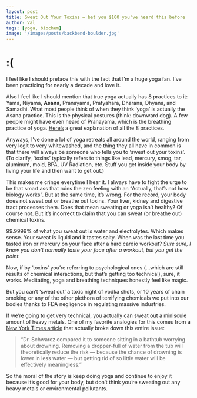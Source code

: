 ```yaml
---
layout: post
title: Sweat Out Your Toxins – bet you $100 you've heard this before
author: Val
tags: [yoga, biochem]
image: '/images/posts/backbend-boulder.jpg'
---
```


# :(

I feel like I should preface this with the fact that I’m a huge yoga fan. I’ve been practicing for nearly a decade and love it.

Also I feel like I should mention that true yoga actually has 8 practices to it: Yama, Niyama, **Asana**, Pranayama, Pratyahara, Dharana, Dhyana, and Samadhi. What most people think of when they think ‘yoga’ is actually the Asana practice. This is the physical postures (think: downward dog). A few people might have even heard of Pranayama, which is the breathing practice of yoga. [Here’s](https://www.yogajournal.com/practice/the-eight-limbs) a great explanation of all the 8 practices.

Anyways, I’ve done a lot of yoga retreats all around the world, ranging from very legit to very whitewashed, and the thing they all have in common is that there will always be someone who tells you to ‘sweat out your toxins’. (To clarify, ‘toxins’ typically refers to things like lead, mercury, smog, tar, aluminum, mold, BPA, UV Radiation, etc. Stuff you get inside your body by living your life and then want to get out.)

This makes me cringe everytime I hear it. I always have to fight the urge to be that smart ass that ruins the zen feeling with an “Actually, that’s not how biology works”. But at the same time, it’s wrong.
For the record, your body does not sweat out or breathe out toxins. Your liver, kidney and digestive tract processes them. Does that mean sweating or yoga isn’t healthy? Of course not. But it’s incorrect to claim that you can sweat (or breathe out) chemical toxins.

99.9999% of what you sweat out is water and electrolytes. Which makes sense. Your sweat is liquid and it tastes salty. When was the last time you tasted iron or mercury on your face after a hard cardio workout? *Sure sure, I know you don’t normally taste your face after a workout, but you get the point.*

Now, if by ‘toxins’ you’re referring to psychological ones (…which are still results of chemical interactions, but that’s getting too technical), sure, it works. Meditating, yoga and breathing techniques honestly feel like magic.

But you can’t ‘sweat out’ a toxic night of vodka shots, or 10 years of chain smoking or any of the other plethora of terrifying chemicals we put into our bodies thanks to FDA negligence in regulating massive industries.

If we’re going to get very technical, you actually can sweat out a miniscule amount of heavy metals. One of my favorite analogies for this comes from a [New York Times article](https://www.nytimes.com/2017/08/18/well/live/can-you-sweat-out-toxins.html?mcubz=1) that actually broke down this entire issue:

> “Dr. Schwarcz compared it to someone sitting in a bathtub worrying about drowning. Removing a dropper-full of water from the tub will theoretically reduce the risk — because the chance of drowning is lower in less water — but getting rid of so little water will be effectively meaningless.”

So the moral of the story is keep doing yoga and continue to enjoy it because it’s good for your body, but don’t think you’re sweating out any heavy metals or environmental pollutants.
